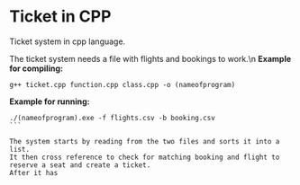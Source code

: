 # Ticket in CPP

Ticket system in cpp language.

The ticket system needs a file with flights and bookings to work.\n
**Example for compiling:**
```
g++ ticket.cpp function.cpp class.cpp -o (nameofprogram)
```
**Example for running:**
``````
./(nameofprogram).exe -f flights.csv -b booking.csv
```

The system starts by reading from the two files and sorts it into a list.
It then cross reference to check for matching booking and flight to reserve a seat and create a ticket.
After it has 
